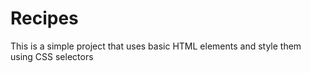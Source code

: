 # Recipes

This is a simple project that uses basic HTML elements and style them using CSS selectors